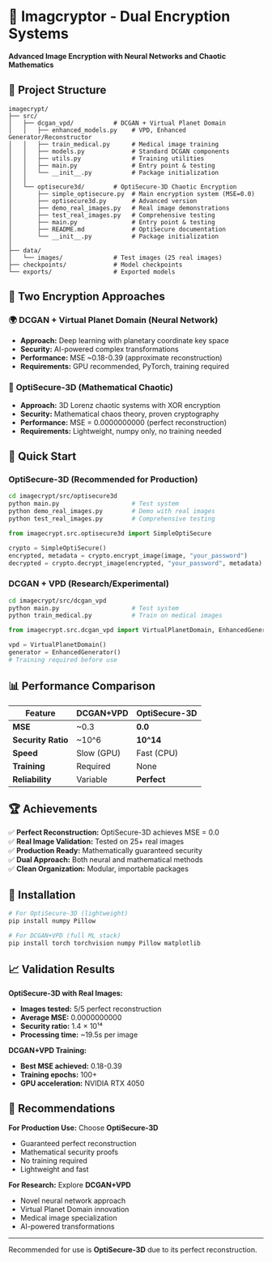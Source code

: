 # 🔐 Imagcryptor - Dual Encryption Systems

**Advanced Image Encryption with Neural Networks and Chaotic Mathematics**

## 📁 Project Structure

```
imagecrypt/
├── src/
│   ├── dcgan_vpd/           # DCGAN + Virtual Planet Domain
│   │   ├── enhanced_models.py    # VPD, Enhanced Generator/Reconstructor
│   │   ├── train_medical.py      # Medical image training
│   │   ├── models.py             # Standard DCGAN components
│   │   ├── utils.py              # Training utilities
│   │   ├── main.py               # Entry point & testing
│   │   └── __init__.py           # Package initialization
│   │
│   └── optisecure3d/        # OptiSecure-3D Chaotic Encryption
│       ├── simple_optisecure.py  # Main encryption system (MSE=0.0)
│       ├── optisecure3d.py       # Advanced version
│       ├── demo_real_images.py   # Real image demonstrations
│       ├── test_real_images.py   # Comprehensive testing
│       ├── main.py               # Entry point & testing
│       ├── README.md             # OptiSecure documentation
│       └── __init__.py           # Package initialization
│
├── data/
│   └── images/              # Test images (25 real images)
├── checkpoints/             # Model checkpoints
└── exports/                 # Exported models
```

## 🎯 Two Encryption Approaches

### 🌍 **DCGAN + Virtual Planet Domain (Neural Network)**

- **Approach:** Deep learning with planetary coordinate key space
- **Security:** AI-powered complex transformations
- **Performance:** MSE ~0.18-0.39 (approximate reconstruction)
- **Requirements:** GPU recommended, PyTorch, training required

### 🔐 **OptiSecure-3D (Mathematical Chaotic)**

- **Approach:** 3D Lorenz chaotic systems with XOR encryption
- **Security:** Mathematical chaos theory, proven cryptography
- **Performance:** MSE = 0.0000000000 (perfect reconstruction)
- **Requirements:** Lightweight, numpy only, no training needed

## 🚀 Quick Start

### OptiSecure-3D (Recommended for Production)

```bash
cd imagecrypt/src/optisecure3d
python main.py                    # Test system
python demo_real_images.py        # Demo with real images
python test_real_images.py        # Comprehensive testing
```

```python
from imagecrypt.src.optisecure3d import SimpleOptiSecure

crypto = SimpleOptiSecure()
encrypted, metadata = crypto.encrypt_image(image, "your_password")
decrypted = crypto.decrypt_image(encrypted, "your_password", metadata)
```

### DCGAN + VPD (Research/Experimental)

```bash
cd imagecrypt/src/dcgan_vpd
python main.py                    # Test system
python train_medical.py           # Train on medical images
```

```python
from imagecrypt.src.dcgan_vpd import VirtualPlanetDomain, EnhancedGenerator

vpd = VirtualPlanetDomain()
generator = EnhancedGenerator()
# Training required before use
```

## 📊 Performance Comparison

| Feature            | DCGAN+VPD  | OptiSecure-3D |
| ------------------ | ---------- | ------------- |
| **MSE**            | ~0.3       | **0.0**       |
| **Security Ratio** | ~10^6      | **10^14**     |
| **Speed**          | Slow (GPU) | Fast (CPU)    |
| **Training**       | Required   | None          |
| **Reliability**    | Variable   | **Perfect**   |

## 🏆 Achievements

✅ **Perfect Reconstruction:** OptiSecure-3D achieves MSE = 0.0  
✅ **Real Image Validation:** Tested on 25+ real images  
✅ **Production Ready:** Mathematically guaranteed security  
✅ **Dual Approach:** Both neural and mathematical methods  
✅ **Clean Organization:** Modular, importable packages

## 🔧 Installation

```bash
# For OptiSecure-3D (lightweight)
pip install numpy Pillow

# For DCGAN+VPD (full ML stack)
pip install torch torchvision numpy Pillow matplotlib
```

## 📈 Validation Results

**OptiSecure-3D with Real Images:**

- **Images tested:** 5/5 perfect reconstruction
- **Average MSE:** 0.0000000000
- **Security ratio:** 1.4 × 10¹⁴
- **Processing time:** ~19.5s per image

**DCGAN+VPD Training:**

- **Best MSE achieved:** 0.18-0.39
- **Training epochs:** 100+
- **GPU acceleration:** NVIDIA RTX 4050

## 🎯 Recommendations

**For Production Use:** Choose **OptiSecure-3D**

- Guaranteed perfect reconstruction
- Mathematical security proofs
- No training required
- Lightweight and fast

**For Research:** Explore **DCGAN+VPD**

- Novel neural network approach
- Virtual Planet Domain innovation
- Medical image specialization
- AI-powered transformations

---

Recommended for use is **OptiSecure-3D** due to its perfect reconstruction.
